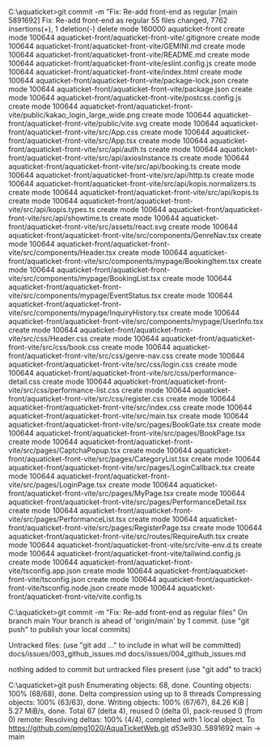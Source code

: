 C:\aquaticket>git commit -m "Fix: Re-add front-end as regular
[main 5891692] Fix: Re-add front-end as regular
 55 files changed, 7762 insertions(+), 1 deletion(-)
 delete mode 160000 aquaticket-front
 create mode 100644 aquaticket-front/aquaticket-front-vite/.gitignore
 create mode 100644 aquaticket-front/aquaticket-front-vite/GEMINI.md
 create mode 100644 aquaticket-front/aquaticket-front-vite/README.md
 create mode 100644 aquaticket-front/aquaticket-front-vite/eslint.config.js
 create mode 100644 aquaticket-front/aquaticket-front-vite/index.html
 create mode 100644 aquaticket-front/aquaticket-front-vite/package-lock.json
 create mode 100644 aquaticket-front/aquaticket-front-vite/package.json
 create mode 100644 aquaticket-front/aquaticket-front-vite/postcss.config.js
 create mode 100644 aquaticket-front/aquaticket-front-vite/public/kakao_login_large_wide.png
 create mode 100644 aquaticket-front/aquaticket-front-vite/public/vite.svg
 create mode 100644 aquaticket-front/aquaticket-front-vite/src/App.css
 create mode 100644 aquaticket-front/aquaticket-front-vite/src/App.tsx
 create mode 100644 aquaticket-front/aquaticket-front-vite/src/api/auth.ts
 create mode 100644 aquaticket-front/aquaticket-front-vite/src/api/axiosInstance.ts
 create mode 100644 aquaticket-front/aquaticket-front-vite/src/api/booking.ts
 create mode 100644 aquaticket-front/aquaticket-front-vite/src/api/http.ts
 create mode 100644 aquaticket-front/aquaticket-front-vite/src/api/kopis.normalizers.ts
 create mode 100644 aquaticket-front/aquaticket-front-vite/src/api/kopis.ts
 create mode 100644 aquaticket-front/aquaticket-front-vite/src/api/kopis.types.ts
 create mode 100644 aquaticket-front/aquaticket-front-vite/src/api/showtime.ts
 create mode 100644 aquaticket-front/aquaticket-front-vite/src/assets/react.svg
 create mode 100644 aquaticket-front/aquaticket-front-vite/src/components/GenreNav.tsx
 create mode 100644 aquaticket-front/aquaticket-front-vite/src/components/Header.tsx
 create mode 100644 aquaticket-front/aquaticket-front-vite/src/components/mypage/BookingItem.tsx
 create mode 100644 aquaticket-front/aquaticket-front-vite/src/components/mypage/BookingList.tsx
 create mode 100644 aquaticket-front/aquaticket-front-vite/src/components/mypage/EventStatus.tsx
 create mode 100644 aquaticket-front/aquaticket-front-vite/src/components/mypage/InquiryHistory.tsx
 create mode 100644 aquaticket-front/aquaticket-front-vite/src/components/mypage/UserInfo.tsx
 create mode 100644 aquaticket-front/aquaticket-front-vite/src/css/Header.css
 create mode 100644 aquaticket-front/aquaticket-front-vite/src/css/book.css
 create mode 100644 aquaticket-front/aquaticket-front-vite/src/css/genre-nav.css
 create mode 100644 aquaticket-front/aquaticket-front-vite/src/css/login.css
 create mode 100644 aquaticket-front/aquaticket-front-vite/src/css/performance-detail.css
 create mode 100644 aquaticket-front/aquaticket-front-vite/src/css/performance-list.css
 create mode 100644 aquaticket-front/aquaticket-front-vite/src/css/register.css
 create mode 100644 aquaticket-front/aquaticket-front-vite/src/index.css
 create mode 100644 aquaticket-front/aquaticket-front-vite/src/main.tsx
 create mode 100644 aquaticket-front/aquaticket-front-vite/src/pages/BookGate.tsx
 create mode 100644 aquaticket-front/aquaticket-front-vite/src/pages/BookPage.tsx
 create mode 100644 aquaticket-front/aquaticket-front-vite/src/pages/CaptchaPopup.tsx
 create mode 100644 aquaticket-front/aquaticket-front-vite/src/pages/CategoryList.tsx
 create mode 100644 aquaticket-front/aquaticket-front-vite/src/pages/LoginCallback.tsx
 create mode 100644 aquaticket-front/aquaticket-front-vite/src/pages/LoginPage.tsx
 create mode 100644 aquaticket-front/aquaticket-front-vite/src/pages/MyPage.tsx
 create mode 100644 aquaticket-front/aquaticket-front-vite/src/pages/PerformanceDetail.tsx
 create mode 100644 aquaticket-front/aquaticket-front-vite/src/pages/PerformanceList.tsx
 create mode 100644 aquaticket-front/aquaticket-front-vite/src/pages/RegisterPage.tsx
 create mode 100644 aquaticket-front/aquaticket-front-vite/src/routes/RequireAuth.tsx
 create mode 100644 aquaticket-front/aquaticket-front-vite/src/vite-env.d.ts
 create mode 100644 aquaticket-front/aquaticket-front-vite/tailwind.config.js
 create mode 100644 aquaticket-front/aquaticket-front-vite/tsconfig.app.json
 create mode 100644 aquaticket-front/aquaticket-front-vite/tsconfig.json
 create mode 100644 aquaticket-front/aquaticket-front-vite/tsconfig.node.json
 create mode 100644 aquaticket-front/aquaticket-front-vite/vite.config.ts

C:\aquaticket>git commit -m "Fix: Re-add front-end as regular files"
On branch main
Your branch is ahead of 'origin/main' by 1 commit.
  (use "git push" to publish your local commits)

Untracked files:
  (use "git add <file>..." to include in what will be committed)
        docs/issues/003_github_issues.md
        docs/issues/004_github_issues.md

nothing added to commit but untracked files present (use "git add" to track)

C:\aquaticket>git push
Enumerating objects: 68, done.
Counting objects: 100% (68/68), done.
Delta compression using up to 8 threads
Compressing objects: 100% (63/63), done.
Writing objects: 100% (67/67), 84.26 KiB | 5.27 MiB/s, done.
Total 67 (delta 4), reused 0 (delta 0), pack-reused 0 (from 0)
remote: Resolving deltas: 100% (4/4), completed with 1 local object.
To https://github.com/pmg1020/AquaTicketWeb.git
   d53e930..5891692  main -> main
